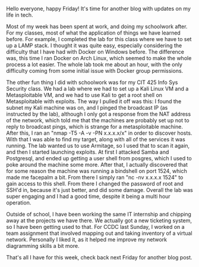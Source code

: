 Hello everyone, happy Friday! It's time for another blog with updates on my life in tech.

Most of my week has been spent at work, and doing my schoolwork after. For my classes, most of what the application of things we have learned before. For example, I completed the lab for this class where we have to set up a LAMP stack. I thought it was quite easy, especially considering the difficulty that I have had with Docker on Windows before. The difference was, this time I ran Docker on Arch Linux, which seemed to make the whole process a lot easier. The whole lab took me about an hour, with the only difficulty coming from some initial issue with Docker group permissions.

The other fun thing I did with schoolwork was for my CIT 425 Info Sys Security class. We had a lab where we had to set up a Kali Linux VM and a Metasploitable VM, and we had to use Kali to get a root shell on Metasploitable with exploits. The way I pulled it off was this: I found the subnet my Kali machine was on, and I pinged the broadcast IP (as instructed by the lab), although I only got a response from the NAT address of the network, which told me that the machines are probably set up not to reply to broadcast pings, which is strange for a metasploitable machine. After this, I ran an "nmap -T5 -A -v -PN x.x.x.x/x" in order to discover hosts. With that I was able to find my target, along with all of the services it was running. The lab wanted us to use Armitage, so I used that to scan it again, and then I started launching exploits. At first I attacked Samba and Postgresql, and ended up getting a user shell from posgres, which I used to poke around the machine some more. After that, I actually discovered that for some reason the machine was running a bindshell on port 1524, which made me facepalm a bit. From there I simply ran "nc -nv x.x.x.x 1524" to gain access to this shell. From there I changed the password of root and SSH'd in, because it's just better, and did some damage. Overall the lab was super engaging and I had a good time, despite it being a multi hour operation.

Outside of school, I have been working the same IT internship and chipping away at the projects we have there. We actually got a new ticketing system, so I have been getting used to that. For CCDC last Sunday, I worked on a team assignment that involved mapping out and taking inventory of a virtual network. Personally I liked it, as it helped me improve my network diagramming skills a bit more.

That's all I have for this week, check back next Friday for another blog post.
